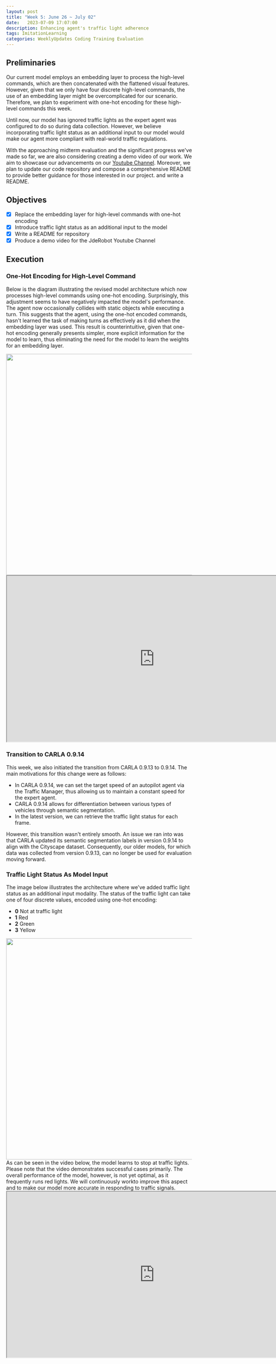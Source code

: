 ```yaml
---
layout: post
title: "Week 5: June 26 ~ July 02"
date:   2023-07-09 17:07:00
description: Enhancing agent's traffic light adherence
tags: ImitationLearning
categories: WeeklyUpdates Coding Training Evaluation
---
```


## Preliminaries
Our current model employs an embedding layer to process the high-level commands, which are then concatenated with the flattened visual features. However, given that we only have four discrete high-level commands, the use of an embedding layer might be overcomplicated for our scenario. Therefore, we plan to experiment with one-hot encoding for these high-level commands this week.

Until now, our model has ignored traffic lights as the expert agent was configured to do so during data collection. However, we believe incorporating traffic light status as an additional input to our model would make our agent more compliant with real-world traffic regulations.

With the approaching midterm evaluation and the significant progress we've made so far, we are also considering creating a demo video of our work. We aim to showcase our advancements on our [Youtube Channel](https://www.youtube.com/@jderobot/videos). Moreover, we plan to update our code repository and compose a comprehensive README to provide better guidance for those interested in our project.
and write a README.

## Objectives
- [x] Replace the embedding layer for high-level commands with one-hot encoding
- [x] Introduce traffic light status as an additional input to the model
- [x] Write a README for repository
- [x] Produce a demo video for the JdeRobot Youtube Channel

## Execution

### One-Hot Encoding for High-Level Command
Below is the diagram illustrating the revised model architecture which now processes high-level commands using one-hot encoding. Surprisingly, this adjustment seems to have negatively impacted the model's performance. The agent now occasionally collides with static objects while executing a turn. This suggests that the agent, using the one-hot encoded commands, hasn't learned the task of making turns as effectively as it did when the embedding layer was used. This result is counterintuitive, given that one-hot encoding generally presents simpler, more explicit information for the model to learn, thus eliminating the need for the model to learn the weights for an embedding layer.
<center><img src="/gsoc2023-Meiqi_Zhao/assets/img/v6.3_model architecture.png" width="600"></center> 
<iframe src="https://drive.google.com/file/d/1U2huVDduwzhtiGYpthJKDAlwDJUTX74g/preview" width="800" height="450" allow="autoplay"></iframe>

### Transition to CARLA 0.9.14
This week, we also initiated the transition from CARLA 0.9.13 to 0.9.14. The main motivations for this change were as follows:

* In CARLA 0.9.14, we can set the target speed of an autopilot agent via the Traffic Manager, thus allowing us to maintain a constant speed for the expert agent.
* CARLA 0.9.14 allows for differentiation between various types of vehicles through semantic segmentation.
* In the latest version, we can retrieve the traffic light status for each frame.

However, this transition wasn't entirely smooth. An issue we ran into was that CARLA updated its semantic segmentation labels in version 0.9.14 to align with the Cityscape dataset. Consequently, our older models, for which data was collected from version 0.9.13, can no longer be used for evaluation moving forward.

### Traffic Light Status As Model Input
The image below illustrates the architecture where we've added traffic light status as an additional input modality. The status of the traffic light can take one of four discrete values, encoded using one-hot encoding:
* **0** Not at traffic light
* **1** Red
* **2** Green
* **3** Yellow
<center><img src="/gsoc2023-Meiqi_Zhao/assets/img/v6.4_model architecture.png" width="600"></center> 
As can be seen in the video below, the model learns to stop at traffic lights. Please note that the video demonstrates successful cases primarily. The overall performance of the model, however, is not yet optimal, as it frequently runs red lights. We will continuously workto improve this aspect and to make our model more accurate in responding to traffic signals.
<iframe src="https://drive.google.com/file/d/1Bv1x-BFap-OQSNPYq4br505vj7F-7nJG/preview" width="800" height="450" allow="autoplay"></iframe>